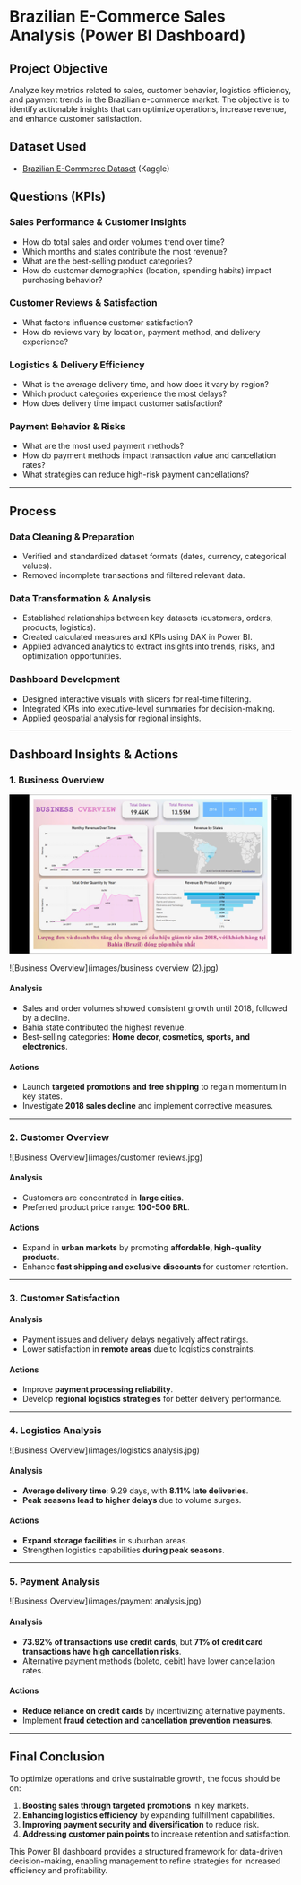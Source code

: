 # **Brazilian E-Commerce Sales Analysis (Power BI Dashboard)**  

## **Project Objective**  
Analyze key metrics related to sales, customer behavior, logistics efficiency, and payment trends in the Brazilian e-commerce market. The objective is to identify actionable insights that can optimize operations, increase revenue, and enhance customer satisfaction.  

## **Dataset Used**  
- [Brazilian E-Commerce Dataset](https://www.kaggle.com/datasets/olistbr/brazilian-ecommerce/data) (Kaggle)  

## **Questions (KPIs)**  

### **Sales Performance & Customer Insights**  
- How do total sales and order volumes trend over time?  
- Which months and states contribute the most revenue?  
- What are the best-selling product categories?  
- How do customer demographics (location, spending habits) impact purchasing behavior?  

### **Customer Reviews & Satisfaction**  
- What factors influence customer satisfaction?  
- How do reviews vary by location, payment method, and delivery experience?  

### **Logistics & Delivery Efficiency**  
- What is the average delivery time, and how does it vary by region?  
- Which product categories experience the most delays?  
- How does delivery time impact customer satisfaction?  

### **Payment Behavior & Risks**  
- What are the most used payment methods?  
- How do payment methods impact transaction value and cancellation rates?  
- What strategies can reduce high-risk payment cancellations?  

---

## **Process**  

### **Data Cleaning & Preparation**  
- Verified and standardized dataset formats (dates, currency, categorical values).  
- Removed incomplete transactions and filtered relevant data.  

### **Data Transformation & Analysis**  
- Established relationships between key datasets (customers, orders, products, logistics).  
- Created calculated measures and KPIs using DAX in Power BI.  
- Applied advanced analytics to extract insights into trends, risks, and optimization opportunities.  

### **Dashboard Development**  
- Designed interactive visuals with slicers for real-time filtering.  
- Integrated KPIs into executive-level summaries for decision-making.  
- Applied geospatial analysis for regional insights.  

---

## **Dashboard Insights & Actions**  

### **1. Business Overview**  
![Business Overview](images/business_overview.jpg)

![Business Overview](images/business overview (2).jpg)


#### **Analysis**  
- Sales and order volumes showed consistent growth until 2018, followed by a decline.  
- Bahia state contributed the highest revenue.  
- Best-selling categories: **Home decor, cosmetics, sports, and electronics**.  

#### **Actions**  
- Launch **targeted promotions and free shipping** to regain momentum in key states.  
- Investigate **2018 sales decline** and implement corrective measures.  

---

### **2. Customer Overview**  
![Business Overview](images/customer reviews.jpg)

#### **Analysis**  
- Customers are concentrated in **large cities**.  
- Preferred product price range: **100-500 BRL**.  

#### **Actions**  
- Expand in **urban markets** by promoting **affordable, high-quality products**.  
- Enhance **fast shipping and exclusive discounts** for customer retention.  

---

### **3. Customer Satisfaction**  
#### **Analysis**  
- Payment issues and delivery delays negatively affect ratings.  
- Lower satisfaction in **remote areas** due to logistics constraints.  

#### **Actions**  
- Improve **payment processing reliability**.  
- Develop **regional logistics strategies** for better delivery performance.  

---

### **4. Logistics Analysis**  
![Business Overview](images/logistics analysis.jpg)

#### **Analysis**  
- **Average delivery time**: 9.29 days, with **8.11% late deliveries**.  
- **Peak seasons lead to higher delays** due to volume surges.  

#### **Actions**  
- **Expand storage facilities** in suburban areas.  
- Strengthen logistics capabilities **during peak seasons**.  

---

### **5. Payment Analysis**  
![Business Overview](images/payment analysis.jpg)
#### **Analysis**  
- **73.92% of transactions use credit cards**, but **71% of credit card transactions have high cancellation risks**.  
- Alternative payment methods (boleto, debit) have lower cancellation rates.  

#### **Actions**  
- **Reduce reliance on credit cards** by incentivizing alternative payments.  
- Implement **fraud detection and cancellation prevention measures**.  

---

## **Final Conclusion**  
To optimize operations and drive sustainable growth, the focus should be on:  
1. **Boosting sales through targeted promotions** in key markets.  
2. **Enhancing logistics efficiency** by expanding fulfillment capabilities.  
3. **Improving payment security and diversification** to reduce risk.  
4. **Addressing customer pain points** to increase retention and satisfaction.  

This Power BI dashboard provides a structured framework for data-driven decision-making, enabling management to refine strategies for increased efficiency and profitability.
